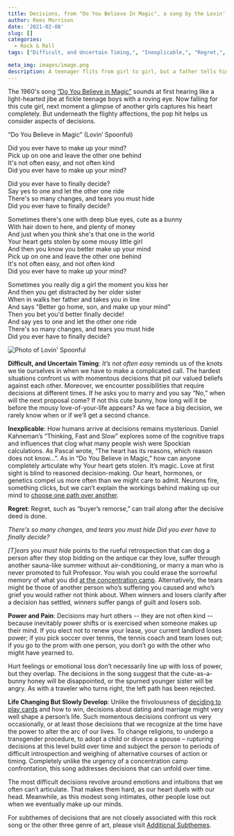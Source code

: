 ```yaml
---
title: Decisions, from "Do You Believe In Magic", a song by the Lovin' Spoonful
author: Rees Morrison
date: '2021-02-08'
slug: []
categories:
  - Rock & Roll
tags: ["Difficult, and Uncertain Timing,", "Inexplicable,", "Regret,", "Power and Pain,", "Life Changing But Slowly Develop", ]

meta_img: images/image.png
description: A teenager flits from girl to girl, but a father tells him to make up his mind.
---
```


The 1960's song [“Do You Believe in Magic”](https://www.youtube.com/watch?v=txTEhgReZUA) sounds at first hearing like a light-hearted jibe at fickle teenage boys with a roving eye.   Now falling for this cute girl, next moment a glimpse of another girls captures his heart completely.  But underneath the flighty affections, the pop hit helps us consider aspects of decisions.

“Do You Believe in Magic” (Lovin’ Spoonful)

Did you ever have to make up your mind?  
Pick up on one and leave the other one behind  
It's not often easy, and not often kind  
Did you ever have to make up your mind?  

Did you ever have to finally decide?  
Say yes to one and let the other one ride  
There's so many changes, and tears you must hide  
Did you ever have to finally decide?  

Sometimes there's one with deep blue eyes, cute as a bunny  
With hair down to here, and plenty of money  
And just when you think she's that one in the world  
Your heart gets stolen by some mousy little girl  
And then you know you better make up your mind  
Pick up on one and leave the other one behind  
It's not often easy, and not often kind  
Did you ever have to make up your mind?  

Sometimes you really dig a girl the moment you kiss her  
And then you get distracted by her older sister  
When in walks her father and takes you in line  
And says "Better go home, son, and make up your mind"  
Then you bet you'd better finally decide!  
And say yes to one and let the other one ride  
There's so many changes, and tears you must hide  
Did you ever have to finally decide?  


![Photo of Lovin' Spoonful](/media/DecisionsMagic.png)

**Difficult, and Uncertain Timing**: *It’s not often easy* reminds us of the knots we tie ourselves in when we have to make a complicated call.  The hardest situations confront us with momentous decisions that pit our valued beliefs against each other.  Moreover, we encounter possibilities that require decisions at different times.  If he asks you to marry and you say “No,” when will the next proposal come?  If not this cute bunny, how long will it be before the mousy love-of-your-life appears?  As we face a big decision, we rarely know when or if we’ll get a second chance.

**Inexplicable**: How humans arrive at decisions remains mysterious.  Daniel Kahneman’s “Thinking, Fast and Slow” explores some of the cognitive traps and influences that clog what many people wish were Spockian calculations.  As Pascal wrote, “The heart has its reasons, which reason does not know…”.  As in “Do You Believe in Magic,” how can anyone completely articulate why Your heart gets stolen.  It’s magic.  Love at first sight is blind to reasoned decision-making.  Our heart, hormones, or genetics compel us more often than we might care to admit.  Neurons fire, something clicks, but we can’t explain the workings behind making up our mind to [choose one path over another](https://themesfromart.com/blog/2021-02-08-decisions-from-the-road-not-taken-a-poem-by-robert-frost/decisionsroadfrost/).

**Regret**: Regret, such as “buyer’s remorse,” can trail along after the decisive deed is done.

*There's so many changes, and tears you must hide*
*Did you ever have to finally decide?*

*[T]ears you must hide* points to the rueful retrospection that can dog a person after they stop bidding on the antique car they love, suffer through another sauna-like summer without air-conditioning, or marry a man who is never promoted to full Professor.  You wish you could erase the sorrowful memory of what you did [at the concentration camp](https://themesfromart.com/blog/2021-02-08-decisions-sophie-s-choice-with-meryl-streep/decisionssophies/).  Alternatively, the tears might be those of another person who’s suffering you caused and who’s grief you would rather not think about.  When winners and losers clarify after a decision has settled, winners suffer pangs of guilt and losers sob.

**Power and Pain**:  Decisions may hurt others -- they are not often kind -- because inevitably power shifts or is exercised when someone makes up their mind.  If you elect not to renew your lease, your current landlord loses power; if you pick soccer over tennis, the tennis coach and team loses out; if you go to the prom with one person, you don’t go with the other who might have yearned to.

Hurt feelings or emotional loss don’t necessarily line up with loss of power, but they overlap.  The decisions in the song suggest that the cute-as-a-bunny honey will be disappointed, or the spurned younger sister will be angry.  As with a traveler who turns right, the left path has been rejected.

**Life Changing But Slowly Develop**:  Unlike the frivolousness of [deciding to play cards](https://themesfromart.com/blog/2021-02-08-decisions-the-card-players-a-painting-by-paul-cezanne/decisionscardplayerscezanne/) and how to win, decisions about dating and marriage might very well shape a person’s life.  Such momentous decisions confront us very occasionally, or at least those decisions that we recognize at the time have the power to alter the arc of our lives.  To change religions, to undergo a transgender procedure, to adopt a child or divorce a spouse – rupturing decisions at this level build over time and subject the person to periods of difficult introspection and weighing of alternative courses of action or timing.   Completely unlike the urgency of a concentration camp confrontation, this song addresses decisions that can unfold over time.


The most difficult decisions revolve around emotions and intuitions that we often can’t articulate.   That makes them hard, as our heart duels with our head.  Meanwhile, as this modest song intimates, other people lose out when we eventually make up our minds.

For subthemes of decisions that are not closely associated with this rock song or the other three genre of art, please visit [Additional Subthemes](https://themesfromart.com/blog/2021-02-10-decisions-a-wider-angle-view/decisionswiderangle/).
